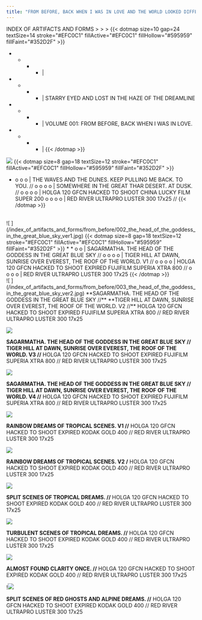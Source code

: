 ```yaml
---
title: "FROM BEFORE, BACK WHEN I WAS IN LOVE AND THE WORLD LOOKED DIFFERENT."
---
```

INDEX OF ARTIFACTS AND FORMS > > >
{{< dotmap size=10 gap=24 textSize=14 stroke="#EFC0C1" fillActive="#EFC0C1" fillHollow="#595959" fillFaint="#352D2F" >}}
* * * * |
* * * * | STARRY EYED AND LOST IN THE HAZE OF THE DREAMLINE
* * * * | VOLUME 001: FROM BEFORE, BACK WHEN I WAS IN LOVE.
* * * * |
{{< /dotmap >}}


![ ](/index_of_artifacts_and_forms/from_before/001_the_waves_in_the_dunes_keep_pulling_me_back_to_you.jpg)
{{< dotmap size=8 gap=18 textSize=12 stroke="#EFC0C1" fillActive="#EFC0C1" fillHollow="#595959" fillFaint="#352D2F" >}}
* o o o | THE WAVES AND THE DUNES. KEEP PULLING ME BACK. TO YOU. //
o o o o | SOMEWHERE IN THE GREAT THAR DESERT. AT DUSK. //
o o o o | HOLGA 120 GFCN HACKED TO SHOOT CHINA LUCKY FILM SUPER 200
o o o o | RED RIVER ULTRAPRO LUSTER 300 17x25 //
{{< /dotmap >}}
<br>
![ ](/index_of_artifacts_and_forms/from_before/002_the_head_of_the_goddess_in_the_great_blue_sky_ver1.jpg)
{{< dotmap size=8 gap=18 textSize=12 stroke="#EFC0C1" fillActive="#EFC0C1" fillHollow="#595959" fillFaint="#352D2F" >}}
* * o o | SAGARMATHA. THE HEAD OF THE GODDESS IN THE GREAT BLUE SKY //
o o o o | TIGER HILL AT DAWN, SUNRISE OVER EVEREST, THE ROOF OF THE WORLD. V1 //
o o o o | HOLGA 120 GFCN HACKED TO SHOOT EXPIRED FUJIFILM SUPERIA XTRA 800 //
o o o o | RED RIVER ULTRAPRO LUSTER 300 17x25
{{< /dotmap >}}
<br>
![ ](/index_of_artifacts_and_forms/from_before/003_the_head_of_the_goddess_in_the_great_blue_sky_ver2.jpg)
**SAGARMATHA. THE HEAD OF THE GODDESS IN THE GREAT BLUE SKY //**
**TIGER HILL AT DAWN, SUNRISE OVER EVEREST, THE ROOF OF THE WORLD. V2 //**
HOLGA 120 GFCN HACKED TO SHOOT EXPIRED FUJIFILM SUPERIA XTRA 800 //
RED RIVER ULTRAPRO LUSTER 300 17x25

![ ](/index_of_artifacts_and_forms/from_before/004_the_head_of_the_goddess_in_the_great_blue_sky_ver3.jpg)

**SAGARMATHA. THE HEAD OF THE GODDESS IN THE GREAT BLUE SKY //**
**TIGER HILL AT DAWN, SUNRISE OVER EVEREST, THE ROOF OF THE WORLD. V3 //**
HOLGA 120 GFCN HACKED TO SHOOT EXPIRED FUJIFILM SUPERIA XTRA 800 //
RED RIVER ULTRAPRO LUSTER 300 17x25

![ ](/index_of_artifacts_and_forms/from_before/005_the_head_of_the_goddess_in_the_great_blue_sky_ver4.jpg)

**SAGARMATHA. THE HEAD OF THE GODDESS IN THE GREAT BLUE SKY //**
**TIGER HILL AT DAWN, SUNRISE OVER EVEREST, THE ROOF OF THE WORLD. V4 //**
HOLGA 120 GFCN HACKED TO SHOOT EXPIRED FUJIFILM SUPERIA XTRA 800 //
RED RIVER ULTRAPRO LUSTER 300 17x25

![ ](/index_of_artifacts_and_forms/from_before/006_rainbow_dreams_of_tropical_scenes_ver1.jpg)

**RAINBOW DREAMS OF TROPICAL SCENES. V1 //**
HOLGA 120 GFCN HACKED TO SHOOT EXPIRED KODAK GOLD 400 //
RED RIVER ULTRAPRO LUSTER 300 17x25

![ ](/index_of_artifacts_and_forms/from_before/007_rainbow_dreams_of_tropical_scenes_ver2.jpg)

**RAINBOW DREAMS OF TROPICAL SCENES. V2 /**
HOLGA 120 GFCN HACKED TO SHOOT EXPIRED KODAK GOLD 400 //
RED RIVER ULTRAPRO LUSTER 300 17x25

![ ](/index_of_artifacts_and_forms/from_before/008_split_scenes_of_tropical_dreams.jpg)

**SPLIT SCENES OF TROPICAL DREAMS. //**
HOLGA 120 GFCN HACKED TO SHOOT EXPIRED KODAK GOLD 400 //
RED RIVER ULTRAPRO LUSTER 300 17x25

![ ](/index_of_artifacts_and_forms/from_before/009_turbulent_scenes_of_tropical_dreams.jpg)

**TURBULENT SCENES OF TROPICAL DREAMS. //**
HOLGA 120 GFCN HACKED TO SHOOT EXPIRED KODAK GOLD 400 //
RED RIVER ULTRAPRO LUSTER 300 17x25

![ ](/index_of_artifacts_and_forms/from_before/010_almost_found_clarity_once.jpg)

**ALMOST FOUND CLARITY ONCE. //**
HOLGA 120 GFCN HACKED TO SHOOT EXPIRED KODAK GOLD 400 //
RED RIVER ULTRAPRO LUSTER 300 17x25

!![ ](/index_of_artifacts_and_forms/from_before/011_split_scenes_of_red_ghosts_and_alpine_dreams.jpg)

**SPLIT SCENES OF RED GHOSTS AND ALPINE DREAMS. //**
HOLGA 120 GFCN HACKED TO SHOOT EXPIRED KODAK GOLD 400 //
RED RIVER ULTRAPRO LUSTER 300 17x25
